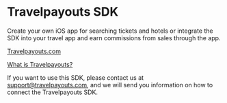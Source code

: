 # Travelpayouts SDK

Create your own iOS app for searching tickets and hotels or integrate the SDK into your travel app and earn commissions from sales through the app.

[Travelpayouts.com](https://www.travelpayouts.com/)

[What is Travelpayouts?](https://support.travelpayouts.com/hc/en-us/articles/203955593-What-is-Travelpayouts-and-how-does-it-work)

If you want to use this SDK, please contact us at support@travelpayouts.com, and we will send you information on how to connect the Travelpayouts SDK.